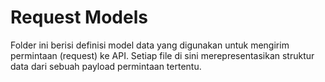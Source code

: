 # Request Models

Folder ini berisi definisi model data yang digunakan untuk mengirim permintaan (request) ke API. Setiap file di sini merepresentasikan struktur data dari sebuah payload permintaan tertentu.
